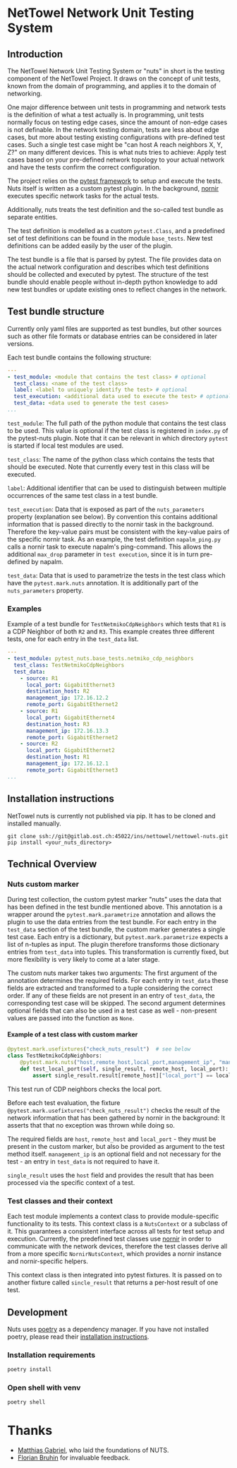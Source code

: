 # NetTowel Network Unit Testing System

## Introduction

The NetTowel Network Unit Testing System or "nuts" in short is the testing component of the NetTowel Project.
It draws on the concept of unit tests, known from the domain of programming, and applies it to the domain of networking.

One major difference between unit tests in programming and 
network tests is the definition of what a test actually is. 
In programming, unit tests normally focus on testing edge cases, 
since the amount of non-edge cases is not definable.
In the network testing domain, tests are less about edge cases, but more about testing existing configurations with 
pre-defined test cases. Such a single test case might be "can host A reach neighbors X, Y, Z?" on many different devices. 
This is what nuts tries to achieve:
Apply test cases based on your pre-defined network topology to your actual network and have the tests confirm the correct configuration.

The project relies on the [pytest framework](https://docs.pytest.org/) to setup and execute the tests. 
Nuts itself is written as a custom pytest plugin. In the background, [nornir](https://nornir.readthedocs.io/) 
executes specific network tasks for the actual tests.

Additionally, nuts treats the test definition and the so-called test bundle as separate entities.

The test definition is modelled as a custom `pytest.Class`, and a predefined set of test definitions can be found in the module `base_tests`. New test definitions can be added easily by the user of the plugin.

The test bundle is a file that is parsed by pytest. The file provides data on the actual network configuration and describes which test definitions should be collected and executed by pytest. 
The structure of the test bundle should enable people without in-depth python knowledge to add new test bundles or update existing ones to reflect changes in the network. 

## Test bundle structure

Currently only yaml files are supported as test bundles, 
but other sources such as other file formats or database entries can be considered in later versions.

Each test bundle contains the following structure:
```yaml
---
- test_module: <module that contains the test class> # optional
  test_class: <name of the test class>
  label: <label to uniquely identify the test> # optional 
  test_execution: <additional data used to execute the test> # optional
  test_data: <data used to generate the test cases>
...
```
`test_module`: The full path of the python module that contains the test class to be used.
This value is optional if the test class is registered in `index.py` of the pytest-nuts plugin.
Note that it can be relevant in which directory `pytest` is started if local test modules are used.

`test_class`: The name of the python class which contains the tests that should be executed.
Note that currently every test in this class will be executed.

`label`: Additional identifier that can be used to distinguish between multiple occurrences of the same 
 test class in a test bundle.

`test_execution`: Data that is exposed as part of the `nuts_parameters` property (explanation see below). 
By convention this contains additional information that is passed directly to the nornir task in the background. 
Therefore the key-value pairs must be consistent with the key-value pairs of the specific nornir task. 
As an example, the test definition `napalm_ping.py` calls a nornir task to execute napalm's ping-command. 
This allows the additional `max_drop` parameter in `test execution`, since it is in turn pre-defined by napalm.

`test_data`: Data that is used to parametrize the tests in the test class which have the `pytest.mark.nuts` annotation. It is additionally part of the `nuts_parameters` property.

### Examples
Example of a test bundle for `TestNetmikoCdpNeighbors` which tests that `R1` is a CDP Neighbor of both `R2` and `R3`.
This example creates three different tests, one for each entry in the `test_data` list.

```yaml
---
- test_module: pytest_nuts.base_tests.netmiko_cdp_neighbors
  test_class: TestNetmikoCdpNeighbors
  test_data:
    - source: R1
      local_port: GigabitEthernet3
      destination_host: R2
      management_ip: 172.16.12.2
      remote_port: GigabitEthernet2
    - source: R1
      local_port: GigabitEthernet4
      destination_host: R3
      management_ip: 172.16.13.3
      remote_port: GigabitEthernet2
    - source: R2
      local_port: GigabitEthernet2
      destination_host: R1
      management_ip: 172.16.12.1
      remote_port: GigabitEthernet3
...
```

## Installation instructions
NetTowel nuts is currently not published via pip. It has to be cloned and installed manually.

```
git clone ssh://git@gitlab.ost.ch:45022/ins/nettowel/nettowel-nuts.git
pip install <your_nuts_directory>
```

## Technical Overview

### Nuts custom marker

During test collection, the custom pytest marker "nuts" uses the data that has been defined in the test bundle mentioned above. 
This annotation is a wrapper around the `pytest.mark.parametrize` annotation and allows the plugin to use the data entries 
from the test bundle. For each entry in the `test_data` section of the test bundle, the custom marker generates a single test case.
Each entry is a dictionary, but `pytest.mark.parametrize` expects a list of n-tuples as input. 
The plugin therefore transforms those dictionary entries from `test_data` into tuples. 
This transformation is currently fixed, but more flexibility is very likely to come at a later stage.

The custom nuts marker takes two arguments: The first argument of the annotation determines the required fields. 
For each entry in `test_data` these fields are extracted and transformed to a tuple considering the correct order.
If any of these fields are not present in an entry of `test_data`, the corresponding test case will be skipped.
The second argument determines optional fields that can also be used in a test case as well - non-present values are passed into the function as `None`.

#### Example of a test class with custom marker

```python
@pytest.mark.usefixtures("check_nuts_result")  # see below
class TestNetmikoCdpNeighbors:
    @pytest.mark.nuts("host,remote_host,local_port,management_ip", "management_ip")
    def test_local_port(self, single_result, remote_host, local_port):
        assert single_result.result[remote_host]["local_port"] == local_port
```

This test run of CDP neighbors checks the local port. 

Before each test evaluation, the fixture  `@pytest.mark.usefixtures("check_nuts_result")` checks the result of the network information that has been gathered by nornir in the background: It asserts that that no exception was thrown while doing so.

The required fields are `host`, `remote_host` and `local_port` - they must be present in the custom marker, 
but also be provided as argument to the test method itself.
`management_ip` is an optional field and not necessary for the test - an entry in `test_data` is not required to have it.

`single_result` uses the `host` field and provides the result that has been processed via the specific context of a test.

### Test classes and their context
Each test module implements a context class to provide module-specific functionality to its tests. This context class is a  `NutsContext` or a subclass of it. 
This guarantees a consistent interface across all tests for test setup and execution. 
Currently, the predefined test classes use [nornir](https://nornir.readthedocs.io/en/latest/) in order to communicate 
with the network devices, therefore the test classes derive all from a more specific `NornirNutsContext`, 
which provides a nornir instance and nornir-specific helpers.

This context class is then integrated into pytest fixtures. It is passed on to another fixture called `sincle_result` that returns a per-host result of one test.

## Development
Nuts uses [poetry](https://python-poetry.org/) as a dependency manager.
If you have not installed poetry, please read their [installation instructions](https://python-poetry.org/docs/#installation).

### Installation requirements

```bash
poetry install
```

### Open shell with venv

```bash
poetry shell
```
# Thanks

* [Matthias Gabriel](https://github.com/MatthiasGabriel), who laid the foundations of NUTS.
* [Florian Bruhin](https://github.com/The-Compiler) for invaluable feedback.